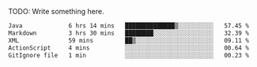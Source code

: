 TODO: Write something here.

<!--
### Hi there 👋
-->

<!--
**JustHm228/JustHm228** is a ✨ _special_ ✨ repository because its `README.md` (this file) appears on your GitHub profile.

Here are some ideas to get you started:

- 🔭 I’m currently working on ...
- 🌱 I’m currently learning ...
- 👯 I’m looking to collaborate on ...
- 🤔 I’m looking for help with ...
- 💬 Ask me about ...
- 📫 How to reach me: ...
- 😄 Pronouns: ...
- ⚡ Fun fact: ...
-->

<!--START_SECTION:waka-->

```txt
Java             6 hrs 14 mins   ██████████████▒░░░░░░░░░░   57.45 %
Markdown         3 hrs 30 mins   ████████░░░░░░░░░░░░░░░░░   32.39 %
XML              59 mins         ██▒░░░░░░░░░░░░░░░░░░░░░░   09.11 %
ActionScript     4 mins          ░░░░░░░░░░░░░░░░░░░░░░░░░   00.64 %
GitIgnore file   1 min           ░░░░░░░░░░░░░░░░░░░░░░░░░   00.23 %
```

<!--END_SECTION:waka-->
